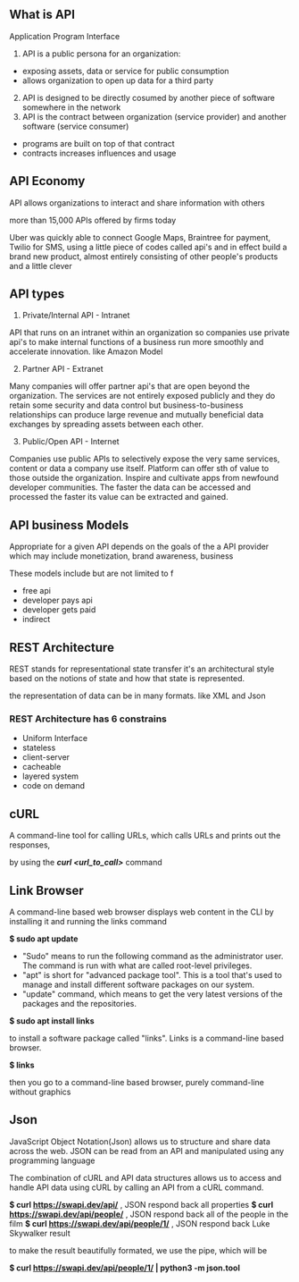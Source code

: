 ## What is API

Application Program Interface
1. API is a public persona for an organization:
+ exposing assets, data or service for public consumption
+ allows organization to open up data for a third party
2. API is designed to be directly cosumed by another piece of software somewhere in the network
3. API is the contract between organization (service provider) and another software (service consumer)
+ programs are built on top of that contract
+ contracts increases influences and usage

## API Economy
 
API allows organizations to interact and share information with others

more than 15,000 APIs offered by firms today

Uber was quickly able to connect Google Maps, Braintree for payment, Twilio for SMS, using a little piece of codes called 
api's and in effect build a brand new product, almost entirely consisting of other people's products and a little clever 

## API types

1. Private/Internal API - Intranet

API that runs on an intranet within an organization so companies use private
api's to make internal functions of a business run more smoothly and
accelerate innovation. like Amazon Model

2. Partner API - Extranet

Many companies will offer partner api's that are open beyond the
organization. The services are not entirely exposed publicly and they do
retain some security and data control but business-to-business relationships
can produce large revenue and mutually beneficial data exchanges by spreading
assets between each other. 

3.  Public/Open API - Internet

Companies use public APIs to selectively expose the very same services, content or
data a company use itself. Platform can offer sth of value to those outside the organization.
Inspire and cultivate apps from newfound developer communities. The faster the data can be accessed and processed the faster its
value can be extracted and gained.

## API business Models

Appropriate for a given API depends on the goals of the a
API provider which may include monetization, brand awareness, business

These models include but are not limited to f
+ free api
+ developer pays api
+ developer gets paid
+ indirect

## REST Architecture

REST stands for representational
state transfer it's an architectural style based on the notions of state and how that state is represented. 

the representation of data can be in many formats. like XML and Json 

### REST Architecture has 6 constrains
+ Uniform Interface
+ stateless
+ client-server
+ cacheable
+ layered system
+ code on demand

## cURL

A command-line tool for calling URLs, which calls URLs and prints out the responses, 

by using the ***curl <url_to_call>*** command

## Link Browser

A command-line based web browser displays web content in the CLI by 
installing it and running the links command

**$ sudo apt update**
+ "Sudo" means to run the following command as the administrator user.
The command is run with what are called root-level privileges.
+ "apt" is short for "advanced package tool". This is a tool that's used to manage and install different software packages on our system.
+ "update" command, which means to get the very latest versions of the packages and the repositories.

**$ sudo apt install links**

to install a software package called "links".
Links is a command-line based browser.

**$ links**

then you go to a command-line based browser, purely command-line without graphics

## Json
JavaScript Object Notation(Json) allows us to structure and share data across the web.
JSON can be read from an API and manipulated using any programming language

The combination of cURL and API data structures allows us to access and handle API data using cURL
by calling an API from a cURL command.

**$ curl https://swapi.dev/api/** , JSON respond back all properties
**$ curl https://swapi.dev/api/people/** , JSON respond back all of the people in the film
**$ curl https://swapi.dev/api/people/1/** , JSON respond back Luke Skywalker result

to make the result beautifully formated, we use the pipe, which will be

**$ curl https://swapi.dev/api/people/1/ | python3 -m json.tool** 